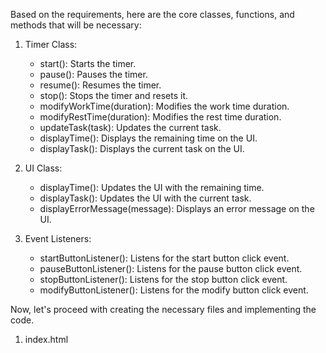Based on the requirements, here are the core classes, functions, and methods that will be necessary:

1. Timer Class:
   - start(): Starts the timer.
   - pause(): Pauses the timer.
   - resume(): Resumes the timer.
   - stop(): Stops the timer and resets it.
   - modifyWorkTime(duration): Modifies the work time duration.
   - modifyRestTime(duration): Modifies the rest time duration.
   - updateTask(task): Updates the current task.
   - displayTime(): Displays the remaining time on the UI.
   - displayTask(): Displays the current task on the UI.

2. UI Class:
   - displayTime(): Updates the UI with the remaining time.
   - displayTask(): Updates the UI with the current task.
   - displayErrorMessage(message): Displays an error message on the UI.

3. Event Listeners:
   - startButtonListener(): Listens for the start button click event.
   - pauseButtonListener(): Listens for the pause button click event.
   - stopButtonListener(): Listens for the stop button click event.
   - modifyButtonListener(): Listens for the modify button click event.

Now, let's proceed with creating the necessary files and implementing the code.

1. index.html

